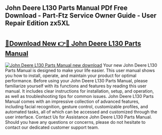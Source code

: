 ## John Deere L130 Parts Manual PDf Free Download - Part-Ftz Service Owner Guide - User Repair Edition zx5XL

# <h2><a href="http://bc27512.oget.top/?id=John+Deere+L130+Parts+Manual">🔗Download New 👉🔴 John Deere L130 Parts Manual</a></h2>

[![John Deere L130 Parts Manual new download](https://i.imgur.com/5g1atiW.png)](http://bc27512.oget.top/?id=John+Deere+L130+Parts+Manual)
Your new John Deere L130 Parts Manual is designed to make your life easier. This user manual shows you how to install, operate, and maintain your product for optimal performance. Before using your John Deere L130 Parts Manual, please familiarize yourself with its functions and features by reading this user manual. It includes clear instructions for installation, setup, and operation, as well as troubleshooting tips for common issues. John Deere L130 Parts Manual comes with an impressive collection of advanced features, including facial recognition, gesture control, customizable profiles, and automated tasks, all of which can be accessed and customized through the user interface. Contact Us for Assistance John Deere L130 Parts Manual. Should you have any questions or concerns, please do not hesitate to contact our dedicated customer support team.

